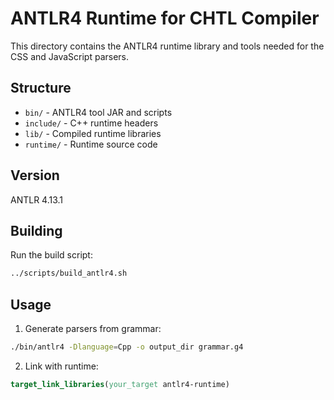 # ANTLR4 Runtime for CHTL Compiler

This directory contains the ANTLR4 runtime library and tools needed for the CSS and JavaScript parsers.

## Structure

- `bin/` - ANTLR4 tool JAR and scripts
- `include/` - C++ runtime headers
- `lib/` - Compiled runtime libraries
- `runtime/` - Runtime source code

## Version

ANTLR 4.13.1

## Building

Run the build script:
```bash
../scripts/build_antlr4.sh
```

## Usage

1. Generate parsers from grammar:
```bash
./bin/antlr4 -Dlanguage=Cpp -o output_dir grammar.g4
```

2. Link with runtime:
```cmake
target_link_libraries(your_target antlr4-runtime)
```